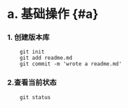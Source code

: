 # a. 基础操作  {#a}

### 1. 创建版本库

```
    git init
    git add readme.md
    git commit -m 'wrote a readme.md'
```

### 2.查看当前状态

```
    git status
```




